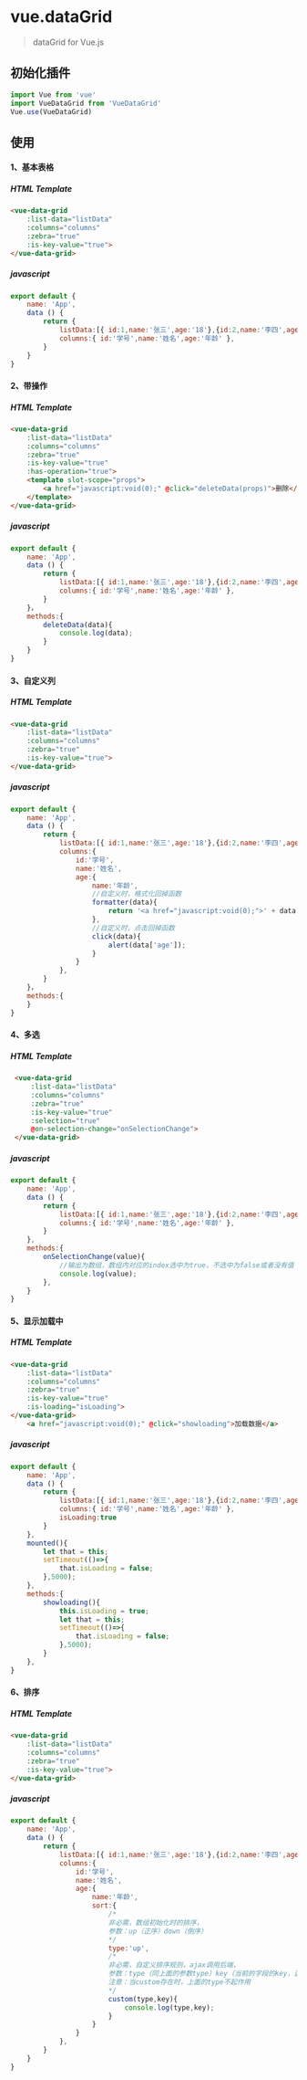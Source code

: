 # vue.dataGrid
> dataGrid for Vue.js

## 初始化插件
```javascript
import Vue from 'vue'
import VueDataGrid from 'VueDataGrid'
Vue.use(VueDataGrid)
```

## 使用
#### 1、基本表格
##### HTML Template
```html
<vue-data-grid 
	:list-data="listData"
	:columns="columns"
	:zebra="true"
	:is-key-value="true">
</vue-data-grid>
```
##### javascript 
```javascript
export default {
	name: 'App',
	data () {
		return {
			listData:[{ id:1,name:'张三',age:'18'},{id:2,name:'李四',age:'18' }],
			columns:{ id:'学号',name:'姓名',age:'年龄' },
		}
	}
}
```
#### 2、带操作
##### HTML Template
```html
<vue-data-grid 
	:list-data="listData"
	:columns="columns"
	:zebra="true"
	:is-key-value="true"
	:has-operation="true">
	<template slot-scope="props">
		<a href="javascript:void(0);" @click="deleteData(props)">删除</a>
	</template>
</vue-data-grid>
```
##### javascript 
```javascript
export default {
	name: 'App',
	data () {
		return {
			listData:[{ id:1,name:'张三',age:'18'},{id:2,name:'李四',age:'18' }],
			columns:{ id:'学号',name:'姓名',age:'年龄' },
		}
	}，
	methods:{
		deleteData(data){
			console.log(data);
		}
	}
}
```
#### 3、自定义列
##### HTML Template
```html
<vue-data-grid 
	:list-data="listData"
	:columns="columns"
	:zebra="true"
	:is-key-value="true">
</vue-data-grid>
```
##### javascript 
```javascript
export default {
	name: 'App',
	data () {
		return {
			listData:[{ id:1,name:'张三',age:'18'},{id:2,name:'李四',age:'18' }],
			columns:{
				id:'学号',
				name:'姓名',
				age:{
					name:'年龄',
					//自定义时，格式化回掉函数
					formatter(data){
						return '<a href="javascript:void(0);">' + data['age']+'岁</a>';
					},
					//自定义时，点击回掉函数
					click(data){
						alert(data['age']);
					}
				}
			},
		}
	}，
	methods:{
	}
}
```
#### 4、多选
##### HTML Template
```html
 <vue-data-grid 
	 :list-data="listData"
	 :columns="columns"
	 :zebra="true"
	 :is-key-value="true"
	 :selection="true"
	 @on-selection-change="onSelectionChange">
 </vue-data-grid>
```
##### javascript 
```javascript
export default {
	name: 'App',
	data () {
		return {
			listData:[{ id:1,name:'张三',age:'18'},{id:2,name:'李四',age:'18' }],
			columns:{ id:'学号',name:'姓名',age:'年龄' },
		}
	},
	methods:{
		onSelectionChange(value){
			//输出为数组，数组内对应的index选中为true，不选中为false或者没有值
			console.log(value);
		},
	}
}
``` 
#### 5、显示加载中
##### HTML Template
```html
<vue-data-grid 
	:list-data="listData"
	:columns="columns"
	:zebra="true"
	:is-key-value="true"
	:is-loading="isLoading">
</vue-data-grid>
	<a href="javascript:void(0);" @click="showloading">加载数据</a>
```
##### javascript 
```javascript
export default {
	name: 'App',
	data () {
		return {
			listData:[{ id:1,name:'张三',age:'18'},{id:2,name:'李四',age:'18' }],
			columns:{ id:'学号',name:'姓名',age:'年龄' },
			isLoading:true
		}
	},
	mounted(){
		let that = this;
		setTimeout(()=>{
			that.isLoading = false;
		},5000);
	},
	methods:{
		showloading(){
			this.isLoading = true;
			let that = this;
			setTimeout(()=>{
				that.isLoading = false;
			},5000);
		}
	},
}
```
#### 6、排序
##### HTML Template
```html
<vue-data-grid 
	:list-data="listData"
	:columns="columns"
	:zebra="true"
	:is-key-value="true">
</vue-data-grid>
```
##### javascript 
```javascript
export default {
	name: 'App',
	data () {
		return {
			listData:[{ id:1,name:'张三',age:'18'},{id:2,name:'李四',age:'18' }],
			columns:{
				id:'学号',
				name:'姓名',
				age:{
					name:'年龄',
					sort:{
						/*
						非必需，数组初始化时的排序，
						参数：up（正序）down（倒序）
						*/
						type:'up',
						/*
						非必需，自定义排序规则，ajax调用后端，
						参数：type（同上面的参数type）key（当前的字段的key，这个是'age'）
						注意：当custom存在时，上面的type不起作用
						*/
						custom(type,key){
							console.log(type,key);
						}
					}
				}
			},
		}
	}
}
```